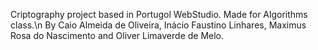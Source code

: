 Criptography project based in Portugol WebStudio. Made for Algorithms class.\n
By Caio Almeida de Oliveira, Inácio Faustino Linhares, Maximus Rosa do Nascimento and Oliver Limaverde de Melo.
